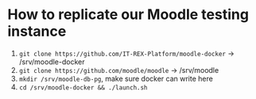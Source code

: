 # How to replicate our Moodle testing instance

1. ```git clone https://github.com/IT-REX-Platform/moodle-docker``` -> /srv/moodle-docker
2. ```git clone https://github.com/moodle/moodle``` -> /srv/moodle
3. ```mkdir /srv/moodle-db-pg```, make sure docker can write here
4. ```cd /srv/moodle-docker && ./launch.sh```
